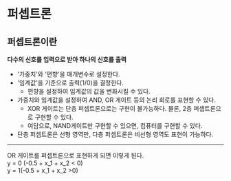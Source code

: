 # 퍼셉트론
## 퍼셉트론이란
__다수의 신호를 입력으로 받아 하나의 신호를 출력__

- '가중치'와 '편향'을 매개변수로 설정한다.
- '임계값'을 기준으로 출력(1/0)을 결정한다.
  - 편향을 설정하여 임계값의 값을 변화시킬 수 있다.
- 가중치와 임계값을 설정하여 AND, OR 게이트 등의 논리 회로를 표현할 수 있다.
  - XOR 게이트는 단층 퍼셉트론으로는 구현이 불가능하다. 물론, 2층 퍼셉트론으로 구현할 수 있다.
  - 여담으로, NAND게이트만 구현할 수 있으면, 컴퓨터를 구현할 수 있다.
- 단층 퍼셉트론은 선형 영역만, 다층 퍼셉트론은 비선형 영역도 표현이 가능하다.

---

OR 게이트를 퍼셉트론으로 표현하게 되면 이렇게 된다.  
y = 0 (-0.5 + x_1 + x_2 < 0)  
y = 1(-0.5 + x_1 + x_2 >0)  